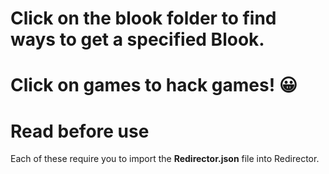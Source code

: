# Click on the blook folder to find ways to get a specified Blook.
# Click on games to hack games! 😀
# **Read before use**
Each of these require you to import the **Redirector.json** file into Redirector.
